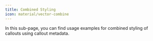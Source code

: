 ```yaml
---
title: Combined Styling
icon: material/vector-combine
---
```


In this sub-page, you can find usage examples for combined styling of
callouts using callout metadata.

